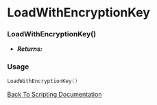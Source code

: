 # LoadWithEncryptionKey

### LoadWithEncryptionKey()
- ***Returns:*** 

### Usage

```Lua
LoadWithEncryptionKey()
```


[Back To Scripting Documentation](../README.md)

